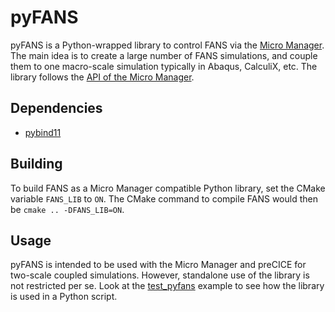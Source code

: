# pyFANS

pyFANS is a Python-wrapped library to control FANS via the [Micro Manager](https://precice.org/tooling-micro-manager-overview.html). The main idea is to create a large number of FANS simulations, and couple them to one macro-scale simulation typically in Abaqus, CalculiX, etc. The library follows the [API of the Micro Manager](https://precice.org/tooling-micro-manager-prepare-micro-simulation.html).

## Dependencies

- [pybind11](https://pybind11.readthedocs.io/en/stable/index.html)

## Building

To build FANS as a Micro Manager compatible Python library, set the CMake variable `FANS_LIB` to `ON`. The CMake command to compile FANS would then be `cmake .. -DFANS_LIB=ON`.

## Usage

pyFANS is intended to be used with the Micro Manager and preCICE for two-scale coupled simulations. However, standalone use of the library is not restricted per se. Look at the [test_pyfans](../test/test_pyfans/) example to see how the library is used in a Python script.
